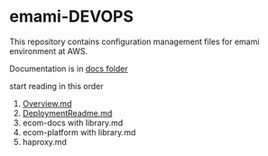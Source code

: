 emami-DEVOPS
=============

This repository contains configuration management files for emami environment at AWS.

Documentation is in [docs folder](https://github.com/frankross/infra/blob/master/docs)  

start reading in this order  

1. [Overview.md](https://github.com/frankross/infra/blob/master/docs/overview.md)
1. [DeploymentReadme.md](https://github.com/frankross/infra/blob/master/docs/DeploymentReadMe.md)
1. ecom-docs with library.md
1. ecom-platform with library.md
1. haproxy.md
